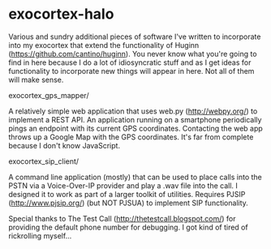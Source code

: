# exocortex-halo
Various and sundry additional pieces of software I've written to incorporate into my exocortex that extend the functionality of Huginn (https://github.com/cantino/huginn).  You never know what you're going to find in here because I do a lot of idiosyncratic stuff and as I get ideas for functionality to incorporate new things will appear in here.  Not all of them will make sense.

exocortex_gps_mapper/

A relatively simple web application that uses web.py (http://webpy.org/) to implement a REST API.  An application running on a smartphone periodically pings an endpoint with its current GPS coordinates.  Contacting the web app throws up a Google Map with the GPS coordinates.  It's far from complete because I don't know JavaScript.

exocortex_sip_client/

A command line application (mostly) that can be used to place calls into the PSTN via a Voice-Over-IP provider and play a .wav file into the call.  I designed it to work as part of a larger toolkit of utilities.  Requires PJSIP (http://www.pjsip.org/) (but NOT PJSUA) to implement SIP functionality.

Special thanks to The Test Call (http://thetestcall.blogspot.com/) for providing the default phone number for debugging.  I got kind of tired of rickrolling myself...

